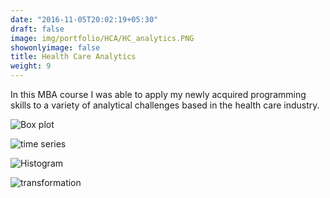 ```yaml
---
date: "2016-11-05T20:02:19+05:30"
draft: false
image: img/portfolio/HCA/HC_analytics.PNG
showonlyimage: false
title: Health Care Analytics 
weight: 9
---
```


In this MBA course I was able to apply my newly acquired programming skills to a variety of analytical challenges based in the health care industry. 
<!--more-->


![Box plot](img/portfolio/HCA/gender_diff_box.png)

![time series](img/portfolio/HCA/gender_diff_time.png)

![Histogram](img/portfolio/HCA/who_hist.png) 

![transformation](img/portfolio/HCA/trans_bar.png)